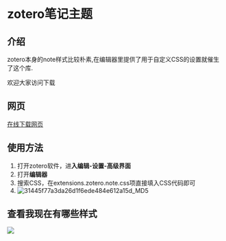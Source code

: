 # zotero笔记主题

## 介绍

zotero本身的note样式比较朴素,在编辑器里提供了用于自定义CSS的设置就催生了这个库.

欢迎大家访问下载

## 网页

[在线下载网页](https://zottheme.wk8686.top/)

## 使用方法

1. 打开zotero软件，进**入编辑-设置-高级界面**
2. 打开**编辑器**
3. 搜索CSS，在extensions.zotero.note.css项直接填入CSS代码即可
4. ![31445f77a3da26d1f6ede484e612a15d_MD5](https://pic-go-42.oss-cn-guangzhou.aliyuncs.com/img/31445f77a3da26d1f6ede484e612a15d_MD5.png)


## 查看我现在有哪些样式

![](https://pic-go-42.oss-cn-guangzhou.aliyuncs.com/img/202410282102707.webp)